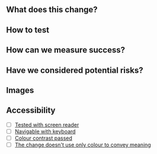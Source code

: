 ## What does this change?
<!-- A PR should have enough detail to be understandable far in the future. e.g what is the problem/why is the change needed, how does it solve it and any questions or points of discussion. Prefer copying information from a Trello card over linking to it; the card may not always exist and reviewers may not have access to the board. -->

## How to test
<!-- Provide instructions to help others verify the change. This could take the form of "On PROD, do X and witness Y. On this branch, do X and witness Z. " -->

## How can we measure success?
<!-- Do you expect errors to decrease? Do you expect user journeys to be simplified? What can be used to prove this? A filtered view of logs or analytics, etc? -->

## Have we considered potential risks?
<!-- What are the potential risks and how can they be mitigated? Does an error require an alarm? Should user help, infosec, or legal be informed of this change? Is private information guarded? Do we need to add anything in the backlog? -->

## Images
<!-- Usually only applicable to UI changes, what did it look like before and what will it look like after? -->

## Accessibility
<!-- Usually only applicable to UI changes, check the boxes if you are satisfied that your changes pass these tests -->

-   [ ] [Tested with screen reader](https://www.theguardian.design/2a1e5182b/p/6691bb-accessibility/t/558398)
-   [ ] [Navigable with keyboard](https://www.theguardian.design/2a1e5182b/p/6691bb-accessibility/t/39894d)
-   [ ] [Colour contrast passed](https://www.theguardian.design/2a1e5182b/p/6691bb-accessibility/t/92b913)
-   [ ] [The change doesn't use only colour to convey meaning](https://www.theguardian.design/2a1e5182b/p/6691bb-accessibility/t/29032f)
